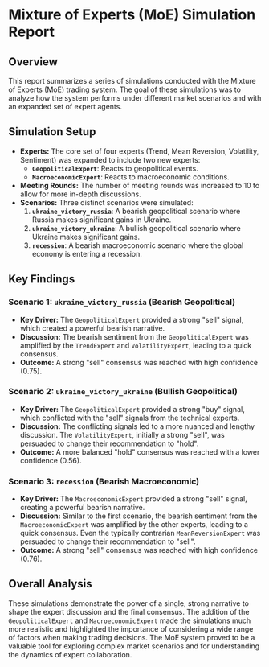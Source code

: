 # Mixture of Experts (MoE) Simulation Report

## Overview

This report summarizes a series of simulations conducted with the Mixture of Experts (MoE) trading system. The goal of these simulations was to analyze how the system performs under different market scenarios and with an expanded set of expert agents.

## Simulation Setup

*   **Experts:** The core set of four experts (Trend, Mean Reversion, Volatility, Sentiment) was expanded to include two new experts:
    *   **`GeopoliticalExpert`**: Reacts to geopolitical events.
    *   **`MacroeconomicExpert`**: Reacts to macroeconomic conditions.
*   **Meeting Rounds:** The number of meeting rounds was increased to 10 to allow for more in-depth discussions.
*   **Scenarios:** Three distinct scenarios were simulated:
    1.  **`ukraine_victory_russia`**: A bearish geopolitical scenario where Russia makes significant gains in Ukraine.
    2.  **`ukraine_victory_ukraine`**: A bullish geopolitical scenario where Ukraine makes significant gains.
    3.  **`recession`**: A bearish macroeconomic scenario where the global economy is entering a recession.

## Key Findings

### Scenario 1: `ukraine_victory_russia` (Bearish Geopolitical)

*   **Key Driver:** The `GeopoliticalExpert` provided a strong "sell" signal, which created a powerful bearish narrative.
*   **Discussion:** The bearish sentiment from the `GeopoliticalExpert` was amplified by the `TrendExpert` and `VolatilityExpert`, leading to a quick consensus.
*   **Outcome:** A strong "sell" consensus was reached with high confidence (0.75).

### Scenario 2: `ukraine_victory_ukraine` (Bullish Geopolitical)

*   **Key Driver:** The `GeopoliticalExpert` provided a strong "buy" signal, which conflicted with the "sell" signals from the technical experts.
*   **Discussion:** The conflicting signals led to a more nuanced and lengthy discussion. The `VolatilityExpert`, initially a strong "sell", was persuaded to change their recommendation to "hold".
*   **Outcome:** A more balanced "hold" consensus was reached with a lower confidence (0.56).

### Scenario 3: `recession` (Bearish Macroeconomic)

*   **Key Driver:** The `MacroeconomicExpert` provided a strong "sell" signal, creating a powerful bearish narrative.
*   **Discussion:** Similar to the first scenario, the bearish sentiment from the `MacroeconomicExpert` was amplified by the other experts, leading to a quick consensus. Even the typically contrarian `MeanReversionExpert` was persuaded to change their recommendation to "sell".
*   **Outcome:** A strong "sell" consensus was reached with high confidence (0.76).

## Overall Analysis

These simulations demonstrate the power of a single, strong narrative to shape the expert discussion and the final consensus. The addition of the `GeopoliticalExpert` and `MacroeconomicExpert` made the simulations much more realistic and highlighted the importance of considering a wide range of factors when making trading decisions. The MoE system proved to be a valuable tool for exploring complex market scenarios and for understanding the dynamics of expert collaboration.
